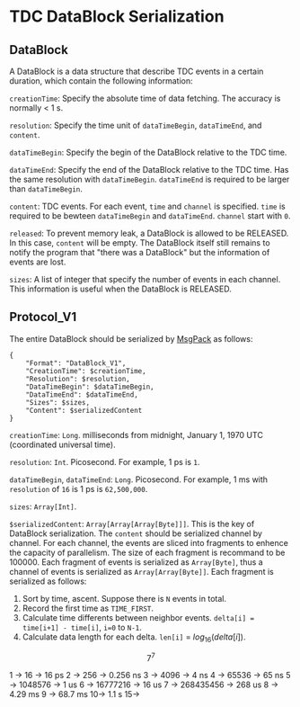 # TDC DataBlock Serialization

## DataBlock

A DataBlock is a data structure that describe TDC events in a certain duration, which contain the following information:

`creationTime`: Specify the absolute time of data fetching. The accuracy is normally < 1 s.

`resolution`: Specify the time unit of `dataTimeBegin`, `dataTimeEnd`, and `content`.

`dataTimeBegin`: Specify the begin of the DataBlock relative to the TDC time.

`dataTimeEnd`: Specify the end of the DataBlock relative to the TDC time. Has the same resolution with `dataTimeBegin`. `dataTimeEnd` is required to be larger than `dataTimeBegin`.

`content`: TDC events. For each event, `time` and `channel` is specified. `time` is required to be bewteen `dataTimeBegin` and `dataTimeEnd`.  `channel` start with `0`.

`released`: To prevent memory leak, a DataBlock is allowed to be RELEASED. In this case, `content` will be empty. The DataBlock itself still remains to notify the program that "there was a DataBlock" but the information of events are lost. 

`sizes`: A list of integer that specify the number of events in each channel. This information is useful when the DataBlock is RELEASED.

## Protocol_V1

The entire DataBlock should be serialized by [MsgPack](https://msgpack.org) as follows:

```
{
	"Format": "DataBlock_V1",
	"CreationTime": $creationTime,
	"Resolution": $resolution,
	"DataTimeBegin": $dataTimeBegin,
	"DataTimeEnd": $dataTimeEnd,
	"Sizes": $sizes,
	"Content": $serializedContent
}
```

`creationTime`: `Long`. milliseconds from midnight, January 1, 1970 UTC (coordinated universal time).

`resolution`: `Int`. Picosecond. For example, 1 ps is `1`.

`dataTimeBegin`, `dataTimeEnd`: `Long`. Picosecond. For example, 1 ms with `resolution` of `16` is 1 ps is `62,500,000`.

`sizes`: `Array[Int]`.

`$serializedContent`: `Array[Array[Array[Byte]]]`. This is the key of DataBlock serialization. The `content` should be serialized channel by channel. For each channel, the events are sliced into fragments to enhence the capacity of parallelism. The size of each fragment is recommand to be 100000. Each fragment of events is serialized as `Array[Byte]`, thus a channel of events is serialized as  `Array[Array[Byte]]`. Each fragment is serialized as follows:

1. Sort by time, ascent. Suppose there is `N` events in total.
2. Record the first time as `TIME_FIRST`.
3. Calculate time differents between neighbor events. `delta[i] = time[i+1] - time[i]`, `i=0` to `N-1`.
4. Calculate data length for each delta. `len[i]` = $log_{16}(delta[i])$.

 


$$
7^7
$$


1 -> 16 -> 16 ps
2 -> 256 -> 0.256 ns
3 -> 4096 -> 4 ns
4 -> 65536 -> 65 ns
5 -> 1048576 -> 1 us
6 -> 16777216 -> 16 us
7 -> 268435456 -> 268 us
8 -> 4.29 ms
9 -> 68.7 ms
10-> 1.1 s
15-> 
